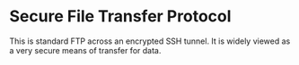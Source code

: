 # Secure File Transfer Protocol

This is standard FTP across an encrypted SSH tunnel. 
It is widely viewed as a very secure means of transfer for data.